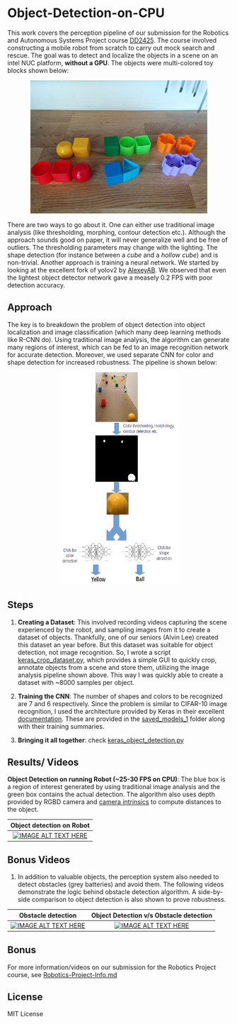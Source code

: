 # Object-Detection-on-CPU
This work covers the perception pipeline of our submission for the Robotics and Autonomous Systems Project course [DD2425](https://www.kth.se/student/kurser/kurs/DD2425?l=en). The course involved constructing a mobile robot from scratch to carry out mock search and rescue. The goal was to detect and localize the objects in a scene on an intel NUC platform, **without a GPU**.  The objects were multi-colored toy blocks shown below: 

<p align="center">
<img src="./docs/ras_objects.jpg" width="400" height="300">
</p>

There are two ways to go about it. One can either use traditional image analysis (like thresholding, morphing, contour detection etc.). Although the approach sounds good on paper, it will never generalize well and be free of outliers. The thresholding parameters may change with the lighting. The shape detection (for instance between a *cube* and a *hollow cube*) and is non-trivial. Another approach is training a neural network. We started by looking at the excellent fork of yolov2 by [AlexeyAB](https://github.com/AlexeyAB/yolo2_light). We observed that even the lightest object detector network gave a measely 0.2 FPS with poor detection accuracy. 

## Approach
The key is to breakdown the problem of object detection into object localization and image classification (which many deep learning methods like R-CNN do). Using traditional image analysis, the algorithm can generate many regions of interest, which can be fed to an image recognition network for accurate detection. Moreover, we used separate CNN for color and shape detection for increased robustness. The pipeline is shown below:

<p align="center">
<img src="./docs/pipeline.png" width="270" height="480">
</p>

## Steps
1. **Creating a Dataset**: This involved recording videos capturing the scene experienced by the robot, and sampling images from it to create a dataset of objects. Thankfully, one of our seniors (Alvin Lee) created this dataset an year before. But this dataset was suitable for object detection, not image recognition. So, I wrote a script [keras_crop_dataset.py](./keras_crop_dataset.py), which provides a simple GUI to quickly crop, annotate objects from a scene and store them, utilizing the image analysis pipeline shown above. This way I was quickly able to create a dataset with ~8000 samples per object.

2. **Training the CNN**: The number of shapes and colors to be recognized are 7 and 6 respectively. Since the problem is similar to CIFAR-10 image recognition, I used the architecture provided by Keras in their excellent [documentation](https://github.com/keras-team/keras/blob/master/examples/cifar10_cnn.py). These are provided in the [saved_models_1](./saved_models_1) folder along with their training summaries.

3. **Bringing it all together**: check [keras_object_detection.py](./keras_object_detection.py)

## Results/ Videos

**Object Detection on running Robot (~25-30 FPS on CPU)**: The blue box is a region of interest generated by using traditional image analysis and the green box contains the actual detection. The algorithm also uses depth provided by RGBD camera and [camera intrinsics](http://docs.ros.org/kinetic/api/sensor_msgs/html/msg/CameraInfo.html) to compute distances to the object.

Object detection on Robot             |  
:-------------------------:|
[![IMAGE ALT TEXT HERE](http://img.youtube.com/vi/kYFFCXGbXrY/0.jpg)](https://youtu.be/kYFFCXGbXrY)  |



## Bonus Videos
1. In addition to valuable objects, the perception system also needed to detect obstacles (grey batteries) and avoid them. The following videos demonstrate the logic behind obstacle detection algorithm. A side-by-side comparison to object detection is also shown to prove robustness.

Obstacle detection             |  Object Detection v/s Obstacle detection
:-------------------------:|:-------------------------:
[![IMAGE ALT TEXT HERE](http://img.youtube.com/vi/H6HnhnuMGn4/0.jpg)](https://youtu.be/H6HnhnuMGn4)  |  [![IMAGE ALT TEXT HERE](http://img.youtube.com/vi/6hN6UD0YFjo/0.jpg)](https://youtu.be/6hN6UD0YFjo)

## Bonus
For more information/videos on our submission for the Robotics Project course, see [Robotics-Project-Info.md](./Robotics-Project-Info.md)

## License
MIT License
